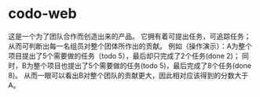 # codo-web
这是一个为了团队合作而创造出来的产品。
它拥有着可提出任务，可追踪任务；
从而可判断出每一名组员对整个团体所作出的贡献。
例如（操作演示）：A为整个项目提出了5个需要做的任务（todo 5），最后却只完成了2个任务(done 2)；
                  同时，B为整个项目也提出了5个需要做的任务(todo 5)，最后完成了8个任务(done 8)。
                  从而一眼可以看出B对整个团队的贡献更大，因此相对应该得到的分数大于A。
